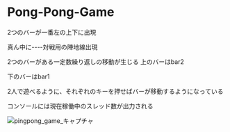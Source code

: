 # Pong-Pong-Game
2つのバーが一番左の上下に出現

真ん中に----対戦用の陣地線出現

2つのバーがある一定数繰り返しの移動が生じる
上のバーはbar2

下のバーはbar1

2人で遊べるように、それぞれのキーを押せばバーが移動するようになっている

コンソールには現在稼働中のスレッド数が出力される

![pingpong_game_キャプチャ](https://user-images.githubusercontent.com/39981286/129738799-99411254-d9a2-4994-8782-0519a94b22b6.PNG)
